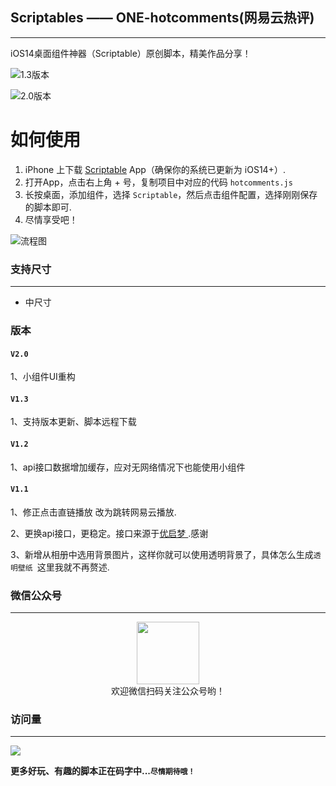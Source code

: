 ## Scriptables —— ONE-hotcomments(网易云热评)
---
iOS14桌面组件神器（Scriptable）原创脚本，精美作品分享！    

![1.3版本](https://i.loli.net/2021/03/27/WbFpYaeitnZ5Mzc.jpg)


![2.0版本](https://i.loli.net/2021/04/04/KQARiV18gzv2cDj.jpg)

# 如何使用
1. iPhone 上下载 [Scriptable](https://apps.apple.com/cn/app/scriptable/id1405459188) App（确保你的系统已更新为 iOS14+）. 
2. 打开App，点击右上角 + 号，复制项目中对应的代码  `hotcomments.js`
3. 长按桌面，添加组件，选择 `Scriptable`，然后点击组件配置，选择刚刚保存的脚本即可.
4. 尽情享受吧！   

![流程图](https://shop.io.mi-img.com/app/shop/img?id=shop_2633f187a80f14a861acabba8963a8d8.jpeg)


### 支持尺寸
---

* 中尺寸


### 版本

#### `V2.0` 

1、小组件UI重构

#### `V1.3` 

1、支持版本更新、脚本远程下载

#### `V1.2` 

1、api接口数据增加缓存，应对无网络情况下也能使用小组件

#### `V1.1`   
1、修正点击直链播放 改为跳转网易云播放.

2、更换api接口，更稳定。接口来源于[优启梦 ](https://api.uomg.com/).感谢

3、新增从相册中选用背景图片，这样你就可以使用透明背景了，具体怎么生成`透明壁纸 `这里我就不再赘述.

### 微信公众号
--- 
<center>
    <img src="https://s2.ax1x.com/2019/12/28/lemBSf.png" style="width: 100px;">
</center>

<center>欢迎微信扫码关注公众号哟！</center>


### 访问量
---
![](http://profile-counter.glitch.me/nicolasking007/count.svg)

**更多好玩、有趣的脚本正在码字中...`尽情期待哦！`**
